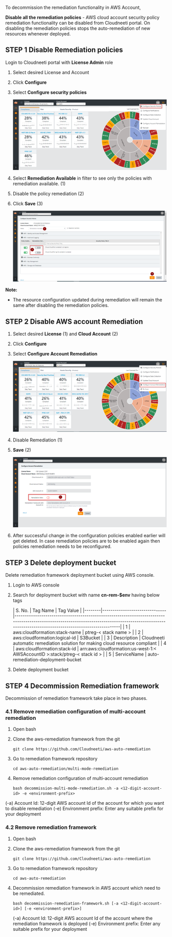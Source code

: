 To decommission the remediation functionality in AWS Account,

**Disable all the remediation policies** - AWS cloud account security policy
remediation functionality can be disabled from Cloudneeti portal. On disabling
the remediation policies stops the auto-remediation of new resources whenever
deployed.

## STEP 1 Disable Remediation policies

Login to Cloudneeti portal with **License Admin** role

1.  Select desired License and Account

2.  Click **Configure**

3. Select **Configure security policies**

    ![Decommission of remediation](.././images/cloudneetiRemediation/AWS_RemediationStep5.3.png#thumbnail_1)

4. Select **Remediation Available** in filter to see only the policies with
    remediation available. (1)

5. Disable the policy remediation (2)

6. Click **Save** (3)

    ![Decommission of remediation](.././images/cloudneetiRemediation/AWS_RemediationStep5.4.png#thumbnail_1)

**Note:**

-   The resource configuration updated during remediation will remain the same
    after disabling the remediation policies.

## STEP 2 Disable AWS account Remediation

1.  Select desired **License** (1) and **Cloud Account** (2)

2.  Click **Configure**

3.  Select **Configure Account Remediation**

    ![Disable AWS account Remediation](.././images/cloudneetiRemediation/AWS_RemediationStep5.5.png#thumbnail_1)

4. Disable Remediation (1)

5. **Save** (2)

    ![Disable AWS account Remediation](.././images/cloudneetiRemediation/AWS_Decommission.png#thumbnail_1)


6. After successful change in the configuration policies enabled earlier will get deleted.
  In case remediation policies are to be enabled again then policies
  remediation needs to be reconfigured.


## STEP 3 Delete deployment bucket
 
Delete remediation framework deployment bucket using AWS console.

1. Login to AWS console

2. Search for deployment bucket with name **cn-rem-$env** having below tags

    | S. No. | Tag Name                      | Tag Value                                                                                                                                                                                             |
|--------|-------------------------------|-------------------------------------------------------------------------------------------------------------------------------------------------------------------------------------------------------|
| 1      | aws:cloudformation:stack-name | ptreg-< stack name >                                                                                                                    |
| 2      | aws:cloudformation:logical-id | S3Bucket                                                                                                                                                                                              |
| 3      | Description                   | Cloudneeti automatic remediation solution for making cloud resource compliant                                                                                                                         |
| 4      | aws:cloudformation:stack-id   | arn:aws:cloudformation:us-west-1:< AWSAccountID >:stack/ptreg-< stack id >  |
| 5      | ServiceName                   | auto-remediation-deployment-bucket       

3. Delete deployment bucket

## STEP 4 Decommission Remediation framework

Decommission of remediation framework take place in two phases.

### 4.1 Remove remediation configuration of multi-account remediation

1.  Open bash

2.  Clone the aws-remediation framework from the git

        git clone https://github.com/Cloudneeti/aws-auto-remediation

3.  Go to remediation framework repository

        cd aws-auto-remediation/multi-mode-remediation

4.	Remove remediation configuration of multi-account remediation

        bash decommission-multi-mode-remediation.sh -a <12-digit-account-id> -e <environment-prefix>

(-a) Account Id: 12-digit AWS account Id of the account for which you want to disable remediation 
(-e) Environment prefix: Enter any suitable prefix for your deployment
 


### 4.2 Remove remediation framework

1.  Open bash

2.  Clone the aws-remediation framework from the git

        git clone https://github.com/Cloudneeti/aws-auto-remediation

3.  Go to remediation framework repository

        cd aws-auto-remediation 

4.  Decommission remediation framework in AWS account which need to be remediated.

        bash decommission-remediation-framework.sh [-a <12-digit-account-id>] [-e <environment-prefix>]

    (-a) Account Id: 12-digit AWS account Id of the account where the remediation framework is deployed
    (-e) Environment prefix: Enter any suitable prefix for your deployment
